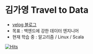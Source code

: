 # 김가영 Travel to Data
- [velog 블로그](https://velog.io/@gabang2)
- 목표 : 백엔드에 강한 데이터 엔지니어
- 현재 학습 중 : 알고리즘 / Linux / Scala
    
    
[![Hits](https://hits.sh/github.com/gabang2.svg?color=fff9b6&labelColor=fff200)](https://hits.sh/github.com/gabang2/)
